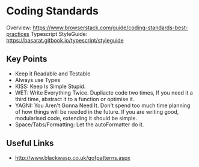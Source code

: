 # Coding Standards

Overview: https://www.browserstack.com/guide/coding-standards-best-practices
Typescript StyleGuide: https://basarat.gitbook.io/typescript/styleguide

## Key Points

- Keep it Readable and Testable
- Always use Types
- KISS: Keep Is Simple Stupid.
- WET: Write Everything Twice. Dupliacte code two times, If you need it a third time, abstract it to a function or optimise it.
- YAGNI: You Aren't Gonna Need It. Don't spend too much time planning of how things will be needed in the future. If you are writing good, modularised code, extending it should be simple.
- Space/Tabs/Formatting: Let the autoFormatter do it.

## Useful Links

- http://www.blackwasp.co.uk/gofpatterns.aspx
